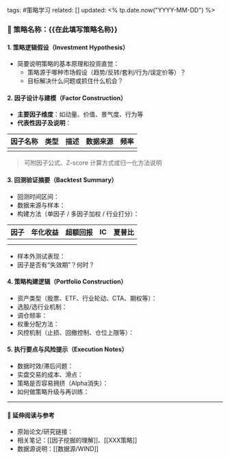 
tags: #策略学习
related: []
updated: <% tp.date.now("YYYY-MM-DD") %>


### 🧠 策略名称：{{在此填写策略名称}}

#### 1. 策略逻辑假设（Investment Hypothesis）

- 简要说明策略的基本原理和投资直觉：
  - 策略源于哪种市场假设（趋势/反转/套利/行为/误定价等）？
  - 目标解决什么问题或抓住什么机会？

#### 2. 因子设计与建模（Factor Construction）

- **主要因子维度**：如动量、价值、景气度、行为等
- **代表性因子及说明**：

| 因子名称 | 类型 | 描述 | 数据来源 | 频率 |
|----------|------|------|----------|------|
|          |      |      |          |      |

> 可附因子公式、Z-score 计算方式或归一化方法说明

#### 3. 回测验证摘要（Backtest Summary）

- 回测时间区间：
- 数据来源与样本：
- 构建方法（单因子 / 多因子加权 / 行业打分）：

| 因子  | 年化收益 | 超额回报 | IC  | 夏普比 |
| --- | ---- | ---- | --- | --- |
|     |      |      |     |     |
|     |      |      |     |     |

- 样本外测试表现：
- 因子是否有“失效期”？何时？

#### 4. 策略构建逻辑（Portfolio Construction）

- 资产类型（股票、ETF、行业轮动、CTA、期权等）：
- 选股/选行业机制：
- 调仓频率：
- 权重分配方法：
- 风控机制（止损、回撤控制、仓位上限等）：

#### 5. 执行要点与风险提示（Execution Notes）

- 数据时效/滞后问题：
- 实盘交易的成本、滑点：
- 策略是否容易拥挤（Alpha消失）：
- 如何做策略升级与再训练：

---

#### 🔗 延伸阅读与参考

- 原始论文/研究链接：
- 相关笔记：[[因子挖掘的理解]]、[[XXX策略]]
- 数据源说明：[[数据源/WIND]]
